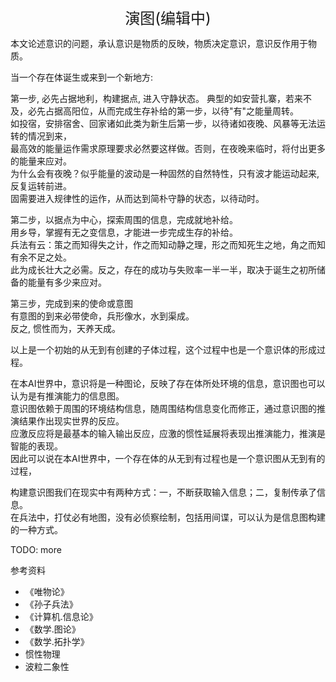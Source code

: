 <center><font size=5>演图(编辑中)</font></center>

本文论述意识的问题，承认意识是物质的反映，物质决定意识，意识反作用于物质。

当一个存在体诞生或来到一个新地方: <br/>

第一步, 必先占据地利，构建据点, 进入守静状态。
典型的如安营扎寨，若来不及，必先占据高阳位，从而完成生存补给的第一步，以待"有"之能量周转。<br/>
如投宿，安排宿舍、回家诸如此类为新生后第一步，以待诸如夜晚、风暴等无法运转的情况到来，<br/>
最高效的能量运作需求原理要求必然要这样做。否则，在夜晚来临时，将付出更多的能量来应对。<br/>
为什么会有夜晚？似乎能量的波动是一种固然的自然特性，只有波才能运动起来, 反复运转前进。<br/>
固需要进入规律性的运作，从而达到简朴守静的状态，以待动时。<br/>

第二步，以据点为中心，探索周围的信息，完成就地补给。<br/>
用乡导，掌握有无之变信息，才能进一步完成生存的补给。<br/>
兵法有云：策之而知得失之计，作之而知动静之理，形之而知死生之地，角之而知有余不足之处。<br/>
此为成长壮大之必需。反之，存在的成功与失败率一半一半，取决于诞生之初所储备的能量有多少来应对。<br/>

第三步，完成到来的使命或意图<br/>
有意图的到来必带使命，兵形像水，水到渠成。<br/>
反之, 惯性而为，天养天成。

以上是一个初始的从无到有创建的子体过程，这个过程中也是一个意识体的形成过程。<br/>

在本AI世界中，意识将是一种图论，反映了存在体所处环境的信息，意识图也可以认为是有推演能力的信息图。<br/>
意识图依赖于周围的环境结构信息，随周围结构信息变化而修正，通过意识图的推演结果作出现实世界的反应。<br/>
应激反应将是最基本的输入输出反应，应激的惯性延展将表现出推演能力，推演是智能的表现。<br/>
因此可以说在本AI世界中，一个存在体的从无到有过程也是一个意识图从无到有的过程，<br/>

构建意识图我们在现实中有两种方式：一，不断获取输入信息；二，复制传承了信息。<br/>
在兵法中，打仗必有地图，没有必侦察绘制，包括用间谍，可以认为是信息图构建的一种方式。<br/>

TODO: more

参考资料
* 《唯物论》
* 《孙子兵法》
* 《计算机.信息论》
* 《数学.图论》
* 《数学.拓扑学》
* 惯性物理
* 波粒二象性 


